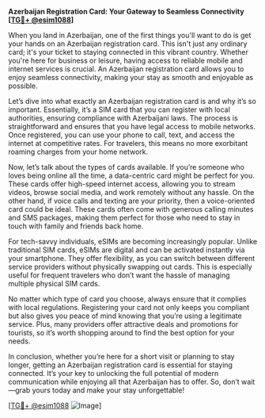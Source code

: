 **Azerbaijan Registration Card: Your Gateway to Seamless Connectivity [[TG💪+ @esim1088](https://t.me/s/esim1088)]**

When you land in Azerbaijan, one of the first things you'll want to do is get your hands on an Azerbaijan registration card. This isn't just any ordinary card; it's your ticket to staying connected in this vibrant country. Whether you're here for business or leisure, having access to reliable mobile and internet services is crucial. An Azerbaijan registration card allows you to enjoy seamless connectivity, making your stay as smooth and enjoyable as possible.

Let’s dive into what exactly an Azerbaijan registration card is and why it’s so important. Essentially, it’s a SIM card that you can register with local authorities, ensuring compliance with Azerbaijani laws. The process is straightforward and ensures that you have legal access to mobile networks. Once registered, you can use your phone to call, text, and access the internet at competitive rates. For travelers, this means no more exorbitant roaming charges from your home network. 

Now, let’s talk about the types of cards available. If you’re someone who loves being online all the time, a data-centric card might be perfect for you. These cards offer high-speed internet access, allowing you to stream videos, browse social media, and work remotely without any hassle. On the other hand, if voice calls and texting are your priority, then a voice-oriented card could be ideal. These cards often come with generous calling minutes and SMS packages, making them perfect for those who need to stay in touch with family and friends back home.

For tech-savvy individuals, eSIMs are becoming increasingly popular. Unlike traditional SIM cards, eSIMs are digital and can be activated instantly via your smartphone. They offer flexibility, as you can switch between different service providers without physically swapping out cards. This is especially useful for frequent travelers who don’t want the hassle of managing multiple physical SIM cards.

No matter which type of card you choose, always ensure that it complies with local regulations. Registering your card not only keeps you compliant but also gives you peace of mind knowing that you’re using a legitimate service. Plus, many providers offer attractive deals and promotions for tourists, so it’s worth shopping around to find the best option for your needs.

In conclusion, whether you’re here for a short visit or planning to stay longer, getting an Azerbaijan registration card is essential for staying connected. It’s your key to unlocking the full potential of modern communication while enjoying all that Azerbaijan has to offer. So, don’t wait—grab yours today and make your stay unforgettable! 

[[TG💪+ @esim1088](https://t.me/s/esim1088) ![Image](https://i.postimg.cc/Y0z9fWf4/image.png)]